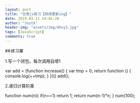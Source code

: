 ```yaml
---
layout: post
title: "日常js练习【持续更新ing】"
date: 2019-03-11 14:45:28
author: "JustX"
header-img: "assets/img/dhxy1.jpg"
tags: [JavaScript]
comments: true
---
```


##<em>练习集</em>

1.写一个闭包，每次调用自增1



var add = (function increase() {
    var tmp = 0;
    return function () {
        console.log(++tmp);
    }
})()
add();

2.递归计算阶乘

function num(n){
    if(n==1) return 1;
    return num(n-1)*n;
}
num(100);